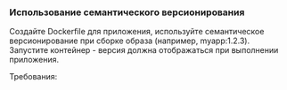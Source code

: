 
### Использование семантического версионирования

Создайте Dockerfile для приложения, используйте семантическое версионирование при сборке образа (например, myapp:1.2.3). Запустите контейнер - версия должна отображаться при выполнении приложения.

Требования:
